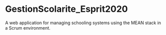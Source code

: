 # GestionScolarite_Esprit2020

A web application for managing schooling systems using the MEAN stack in a Scrum environment.
